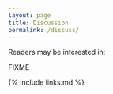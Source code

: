 ```yaml
---
layout: page
title: Discussion
permalink: /discuss/
---
```

Readers may be interested in:

FIXME

{% include links.md %}
